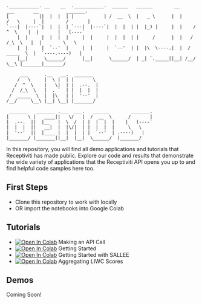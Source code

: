 <!-- language: lang-none -->           
    .___________. __    __  .___________.  ______   ______        __       ___       __          _______.   
    |           ||  |  |  | |           | /  __  \  |   _ \      |  |     /   \     |  |        /       |   
    `---|  |----`|  |  |  | `---|  |----`|  |  |  | |  |_) |     |  |    /  ^  \    |  |       |   (----`   
        |  |     |  |  |  |     |  |     |  |  |  | |     /      |  |   /  /_\  \   |  |        \   \       
        |  |     |  `--'  |     |  |     |  `--'  | |  |\  \----.|  |  /  _____  \  |  `----.----)   |      
        |__|      \______/      |__|      \______/  | _| `._____||__| /__/     \__\ |_______|_______/        
                                        
         ___      .__   __.  _______                                                                        
        /   \     |  \ |  | |       \                                                                       
       /  ^  \    |   \|  | |  .--.  |                                                                      
      /  /_\  \   |  . `  | |  |  |  |                                                                      
     /  _____  \  |  |\   | |  '--'  |                                                                      
    /__/     \__\ |__| \__| |_______/                                                                       
                                     
     _______   _______ .___  ___.   ______        _______.                                                  
    |       \ |   ____||   \/   |  /  __  \      /       |                                                  
    |  .--.  ||  |__   |  \  /  | |  |  |  |    |   (----`                                                  
    |  |  |  ||   __|  |  |\/|  | |  |  |  |     \   \                                                      
    |  '--'  ||  |____ |  |  |  | |  `--'  | .----)   |                                                     
    |_______/ |_______||__|  |__|  \______/  |_______/                                                      
                                                                                                        


In this repository, you will find all demo applications and tutorials that Receptiviti has made public. Explore our code and results that demonstrate the wide variety of applications that the Receptiviti API opens you up to and find helpful code samples here too. 

## First Steps
* Clone this repository to work with locally
* OR import the notebooks into Google Colab

## Tutorials
* [![Open In Colab](https://colab.research.google.com/assets/colab-badge.svg)](https://colab.research.google.com/github/Receptiviti/api_tutorials_demos/blob/main/tutorials/python/Making%20an%20API%20Call.ipynb)  Making an API Call
* [![Open In Colab](https://colab.research.google.com/assets/colab-badge.svg)](https://colab.research.google.com/github/Receptiviti/api_tutorials_demos/blob/main/tutorials/python/Getting%20Started.ipynb)  Getting Started 
* [![Open In Colab](https://colab.research.google.com/assets/colab-badge.svg)](https://colab.research.google.com/github/Receptiviti/api_tutorials_demos/blob/main/tutorials/python/Getting%20Started%20with%20SALLEE.ipynb)  Getting Started with SALLEE
* [![Open In Colab](https://colab.research.google.com/assets/colab-badge.svg)](https://colab.research.google.com/github/Receptiviti/api_tutorials_demos/blob/main/tutorials/python/Aggregating%20LIWC%20Scores.ipynb)  Aggregating LIWC Scores

## Demos
Coming Soon!
